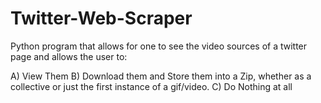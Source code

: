 # Twitter-Web-Scraper
Python program that allows for one to see the video sources of a twitter page and allows the user to:

A) View Them
B) Download them and Store them into a Zip, whether as a collective or just the first instance of a gif/video.
C) Do Nothing at all


